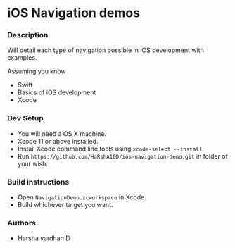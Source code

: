 # iOS Navigation demos

### Description

Will detail each type of navigation possible in iOS development with examples.

Assuming you know
* Swift
* Basics of iOS development
* Xcode

### Dev Setup

* You will need a OS X machine.
* Xcode 11 or above installed.
* Install Xcode command line tools using `xcode-select --install`.
* Run `https://github.com/HaRshA10D/ios-navigation-demo.git` in folder of your wish.

### Build instructions

* Open `NavigationDemo.xcworkspace` in Xcode.
* Build whichever target you want.

### Authors

* Harsha vardhan D

